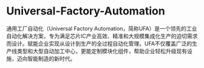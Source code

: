 # Universal-Factory-Automation
通用工厂自动化（Universal Factory Automation，简称UFA）是一个领先的工业自动化解决方案，专为满足芯片IC产业高效、精准和大规模集成化生产的迫切需求而设计。赋能企业实现从设计到生产的全过程自动化管理。UFA不仅覆盖广泛的生产线类型和大型自动加工中心，更能定制模块化组件，帮助企业轻松升级现有设施，迈向智能制造的新时代。
